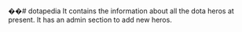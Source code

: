 ��#   d o t a p e d i a 
It contains the information about all the dota heros at present.
It has an admin section to add new heros.
 
 
